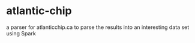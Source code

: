 # atlantic-chip
a parser for atlanticchip.ca to parse the results into an interesting data set using Spark

